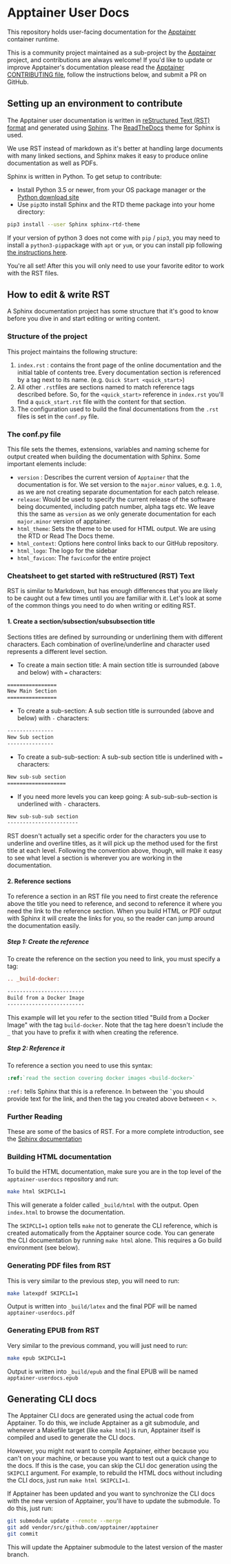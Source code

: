 # Apptainer User Docs

This repository holds user-facing documentation for the
[Apptainer](https://github.com/apptainer/apptainer) container runtime.

This is a community project maintained as a sub-project by the
[Apptainer](https:/apptainer.org) project,
and contributions are always welcome! If you'd like to update or improve
Apptainer's documentation please read the
[Apptainer CONTRIBUTING file](https://github.com/apptainer/apptainer/CONTRIBUTING.md),
follow the instructions below, and submit a PR on GitHub.



## Setting up an environment to contribute

The Apptainer user documentation is written in [reStructured Text (RST)
format](http://docutils.sourceforge.net/rst.html) and generated using
[Sphinx](https://pypi.org/project/Sphinx/). The
[ReadTheDocs](https://readthedocs.org/) theme for Sphinx is used.

We use RST instead of markdown as it's better at handling large documents with
many linked sections, and Sphinx makes it easy to produce online documentation
as well as PDFs.

Sphinx is written in Python. To get setup to contribute:

- Install Python 3.5 or newer, from your OS package manager or the [Python download
  site](https://www.python.org/downloads/)
- Use `pip3`to install Sphinx and the RTD theme package into your home directory:

```sh
pip3 install --user Sphinx sphinx-rtd-theme
```

If your version of python 3 does not come with `pip` / `pip3`, you may need to
install a `python3-pip`package with `apt` or `yum`, or you can install pip
following [the instructions here](https://pip.pypa.io/en/stable/installing/).

You're all set! After this you will only need to use your favorite editor to
work with the RST files.

## How to edit & write RST

A Sphinx documentation project has some structure that it's good to know before
you dive in and start editing or writing content.

### Structure of the project

This project maintains the following structure:

1. `index.rst` : contains the front page of the online documentation and the
   initial table of contents tree. Every documentation section is referenced by
   a tag next to its name. (e.g. ``Quick Start <quick_start>``)
2. All other `.rst`files are sections named to match reference tags described
   before. So, for the `<quick_start>` reference in `index.rst` you'll find
   a `quick_start.rst` file with the content for that section.
3. The configuration used to build the final documentations from the `.rst`
   files is set in the `conf.py` file.

### The conf.py file

This file sets the themes, extensions, variables and naming scheme for output
created when building the documentation with Sphinx. Some important elements
include:

- `version` : Describes the current version of `Apptainer` that the
  documentation is for. We set version to the `major.minor` values, e.g. `1.0`,
  as we are not creating separate documentation for each patch release.
- `release`: Would be used to specify the current release of the software being
  documented, including patch number, alpha tags etc. We leave this the same as
  `version` as we only generate documentation for each `major.minor` version of
  apptainer.
- `html_theme`: Sets the theme to be used for HTML output. We are using the RTD
  or Read The Docs theme.
- `html_context`: Options here control links back to our GitHub repository.
- `html_logo`: The logo for the sidebar
- `html_favicon`: The `favicon`for the entire project

### Cheatsheet to get started with reStructured (RST) Text

RST is similar to Markdown, but has enough differences that you are likely to be
caught out a few times until you are familiar with it. Let's look at some of the
common things you need to do when writing or editing RST.

#### 1. Create a section/subsection/subsubsection title

Sections titles are defined by surrounding or underlining them
with different characters. Each combination of overline/underline and character
used represents a different level section.

- To create a main section title: A main section title is surrounded (above and
  below) with `=` characters:

```rst
================
New Main Section
================
```

- To create a sub-section: A sub section title is surrounded (above and below)
  with `-` characters:

```rst
---------------
New Sub section
---------------
```

- To create a sub-sub-section: A sub-sub section title is underlined with ``=``
  characters:

```rst
New sub-sub section
===================
```

- If you need more levels you can keep going: A sub-sub-sub-section is
  underlined with `-` characters.

```rst
New sub-sub-sub section
-----------------------
```

RST doesn't actually set a specific order for the characters you use to
underline and overline titles, as it will pick up the method used for the first
title at each level. Following the convention above, though, will make it easy
to see what level a section is wherever you are working in the documentation.

#### 2. Reference sections

To reference a section in an RST file you need to first create the reference
above the title you need to reference, and second to reference it where you need
the link to the reference section. When you build HTML or PDF output with Sphinx
it will create the links for you, so the reader can jump around the
documentation easily.

##### Step 1: Create the reference

To create the reference on the section you need to link, you must specify a
tag:

```rst
.. _build-docker:

-------------------------
Build from a Docker Image
-------------------------
```

This example will let you refer to the section titled "Build from a Docker
Image" with the tag `build-docker`. Note that the tag here doesn't include the
`_` that you have to prefix it with when creating the reference.

##### Step 2: Reference it

To reference a section you need to use this syntax:

```rst
:ref:`read the section covering docker images <build-docker>`
```

`:ref:` tells Sphinx that this is a reference. In between the `` ` ``you should
provide text for the link, and then the tag you created above between `< >`.

### Further Reading

These are some of the basics of RST. For a more complete introduction, see the
[Sphinx documentation](https://www.sphinx-doc.org/en/master/usage/restructuredtext/basics.html)

### Building HTML documentation

To build the HTML documentation, make sure you are in the top level of the
`apptainer-userdocs` repository and run:

```sh
make html SKIPCLI=1
```

This will generate a folder called `_build/html` with the output. Open
`index.html` to browse the documentation.

The `SKIPCLI=1` option tells `make` not to generate the CLI reference, which is
created automatically from the Apptainer source code. You can generate the CLI
documentation by running `make html` alone. This requires a Go build
environment (see below).

### Generating PDF files from RST

This is very similar to the previous step, you will need to run:

```sh
make latexpdf SKIPCLI=1
```

Output is written into `_build/latex` and the final PDF will be named
`apptainer-userdocs.pdf`

### Generating EPUB from RST

Very similar to the previous command, you will just need to run:

```sh
make epub SKIPCLI=1
```

Output is written into `_build/epub` and the final EPUB will be named
`apptainer-userdocs.epub`

## Generating CLI docs

The Apptainer CLI docs are generated using the actual code from
Apptainer.
To do this, we include Apptainer as a git submodule, and whenever a Makefile
target (like `make html`) is run, Apptainer itself is compiled and used to
generate the CLI docs.

However, you might not want to compile Apptainer, either because you can't on
your machine, or because you want to test out a quick change to the docs.  If
this is the case, you can skip the CLI doc generation using the `SKIPCLI`
argument.  For example, to rebuild the HTML docs without including the CLI docs,
just run `make html SKIPCLI=1`.

If Apptainer has been updated and you want to synchronize the CLI docs with
the new version of Apptainer, you'll have to update the submodule.  To do
this, just run:

```bash
git submodule update --remote --merge
git add vendor/src/github.com/apptainer/apptainer
git commit
```

This will update the Apptainer submodule to the latest version of the master
branch.
